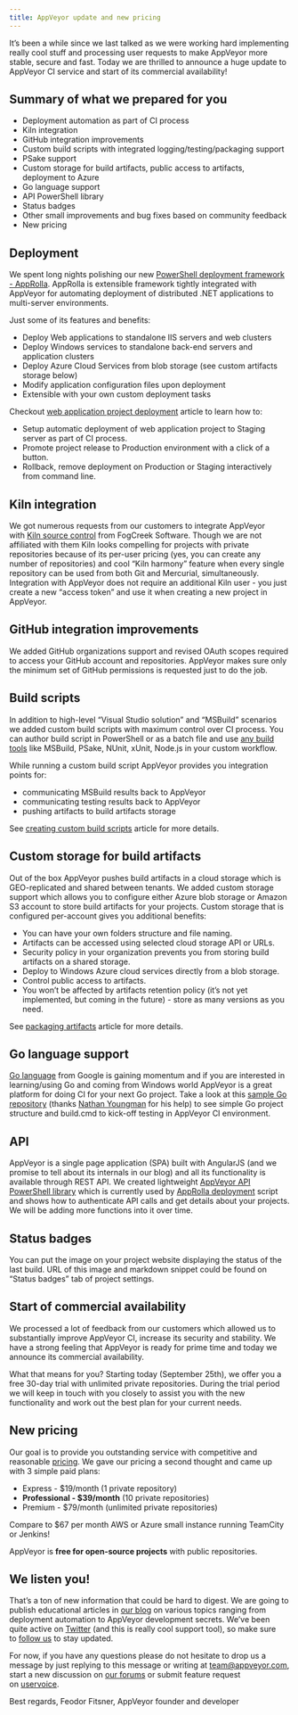 ```yaml
---
title: AppVeyor update and new pricing
---
```


It’s been a while since we last talked as we were working hard implementing really cool stuff and processing user requests to make AppVeyor more stable, secure and fast. Today we are thrilled to announce a huge update to AppVeyor CI service and start of its commercial availability!

## Summary of what we prepared for you

* Deployment automation as part of CI process
* Kiln integration
* GitHub integration improvements
* Custom build scripts with integrated logging/testing/packaging support
* PSake support
* Custom storage for build artifacts, public access to artifacts, deployment to Azure
* Go language support
* API PowerShell library
* Status badges
* Other small improvements and bug fixes based on community feedback
* New pricing

## Deployment

We spent long nights polishing our new <a href="https://github.com/AppVeyor/AppRolla">PowerShell deployment framework - AppRolla</a>. AppRolla is extensible framework tightly integrated with AppVeyor for automating deployment of distributed .NET applications to multi-server environments.

Just some of its features and benefits:

* Deploy Web applications to standalone IIS servers and web clusters
* Deploy Windows services to standalone back-end servers and application clusters
* Deploy Azure Cloud Services from blob storage (see custom artifacts storage below)
* Modify application configuration files upon deployment
* Extensible with your own custom deployment tasks

Checkout <a href="http://help.appveyor.com/kb/using-appveyor/web-application-project-deployment-to-staging-and-production-environments">web application project deployment</a> article to learn how to:

* Setup automatic deployment of web application project to Staging server as part of CI process.
* Promote project release to Production environment with a click of a button.
* Rollback, remove deployment on Production or Staging interactively from command line.

## Kiln integration

We got numerous requests from our customers to integrate AppVeyor with <a href="http://www.fogcreek.com/kiln/">Kiln source control</a> from FogCreek Software. Though we are not affiliated with them Kiln looks compelling for projects with private repositories because of its per-user pricing (yes, you can create any number of repositories) and cool “Kiln harmony” feature when every single repository can be used from both Git and Mercurial, simultaneously. Integration with AppVeyor does not require an additional Kiln user - you just create a new “access token” and use it when creating a new project in AppVeyor.

## GitHub integration improvements

We added GitHub organizations support and revised OAuth scopes required to access your GitHub account and repositories. AppVeyor makes sure only the minimum set of GitHub permissions is requested just to do the job.

## Build scripts

In addition to high-level “Visual Studio solution” and “MSBuild” scenarios we added custom build scripts with maximum control over CI process. You can author build script in PowerShell or as a batch file and use <a href="http://help.appveyor.com/kb/using-appveyor/software-installed-on-appveyor-build-servers">any build tools</a> like MSBuild, PSake, NUnit, xUnit, Node.js in your custom workflow.

While running a custom build script AppVeyor provides you integration points for:

* communicating MSBuild results back to AppVeyor
* communicating testing results back to AppVeyor
* pushing artifacts to build artifacts storage

See <a href="http://help.appveyor.com/kb/using-appveyor/custom-build-scripts">creating custom build scripts</a> article for more details.

## Custom storage for build artifacts

Out of the box AppVeyor pushes build artifacts in a cloud storage which is GEO-replicated and shared between tenants. We added custom storage support which allows you to configure either Azure blob storage or Amazon S3 account to store build artifacts for your projects. Custom storage that is configured per-account gives you additional benefits:

* You can have your own folders structure and file naming.
* Artifacts can be accessed using selected cloud storage API or URLs.
* Security policy in your organization prevents you from storing build artifacts on a shared storage.
* Deploy to Windows Azure cloud services directly from a blob storage.
* Control public access to artifacts.
* You won’t be affected by artifacts retention policy (it’s not yet implemented, but coming in the future) - store as many versions as you need.

See <a href="http://help.appveyor.com/kb/getting-started/packaging-artifacts">packaging artifacts</a> article for more details.

## Go language support

<a href="https://golang.org/">Go language</a> from Google is gaining momentum and if you are interested in learning/using Go and coming from Windows world AppVeyor is a great platform for doing CI for your next Go project. Take a look at this <a href="https://bitbucket.org/appveyor/test-go/src">sample Go repository</a> (thanks <a href="https://twitter.com/nathany">Nathan Youngman</a> for his help) to see simple Go project structure and build.cmd to kick-off testing in AppVeyor CI environment.

## API

AppVeyor is a single page application (SPA) built with AngularJS (and we promise to tell about its internals in our blog) and all its functionality is available through REST API. We created lightweight <a href="https://github.com/AppVeyor/AppVeyor-PowerShell">AppVeyor API PowerShell library</a> which is currently used by <a href="https://github.com/AppVeyor/AppRolla">AppRolla deployment</a> script and shows how to authenticate API calls and get details about your projects. We will be adding more functions into it over time.

## Status badges

You can put the image on your project website displaying the status of the last build. URL of this image and markdown snippet could be found on “Status badges” tab of project settings.

## Start of commercial availability

We processed a lot of feedback from our customers which allowed us to substantially improve AppVeyor CI, increase its security and stability. We have a strong feeling that AppVeyor is ready for prime time and today we announce its commercial availability.

What that means for you? Starting today (September 25th), we offer you a free 30-day trial with unlimited private repositories. During the trial period we will keep in touch with you closely to assist you with the new functionality and work out the best plan for your current needs.

## New pricing

Our goal is to provide you outstanding service with competitive and reasonable <a href="/pricing/">pricing</a>. We gave our pricing a second thought and came up with 3 simple paid plans:

* Express - $19/month (1 private repository)
* **Professional - $39/month** (10 private repositories)
* Premium - $79/month (unlimited private repositories)

Compare to $67 per month AWS or Azure small instance running TeamCity or Jenkins!

AppVeyor is **free for open-source projects** with public repositories.

## We listen you!

That’s a ton of new information that could be hard to digest. We are going to publish educational articles in <a href="/blog/">our blog</a> on various topics ranging from deployment automation to AppVeyor development secrets. We’ve been quite active on <a href="https://twitter.com/appveyor">Twitter</a> (and this is really cool support tool), so make sure to <a href="https://twitter.com/intent/follow?original_referer=http%3A%2F%2Fwww.appveyor.com%2Fpricing&amp;region=follow_link&amp;screen_name=appveyor&amp;tw_p=followbutton&amp;variant=2.0">follow us</a> to stay updated.

For now, if you have any questions please do not hesitate to drop us a message by just replying to this message or writing at <a href="mailto:team@appveyor.com">team@appveyor.com</a>, start a new discussion on <a href="http://help.appveyor.com/discussions">our forums</a> or submit feature request on <a href="https://appveyor.uservoice.com/">uservoice</a>.

Best regards,
Feodor Fitsner, AppVeyor founder and developer
